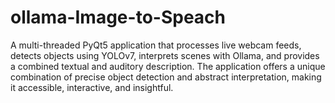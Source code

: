 # ollama-Image-to-Speach
A multi-threaded PyQt5 application that processes live webcam feeds, detects objects using YOLOv7,  interprets scenes with Ollama, and provides a combined textual and auditory description.  The application offers a unique combination of precise object detection and abstract interpretation, making it accessible, interactive, and insightful.
